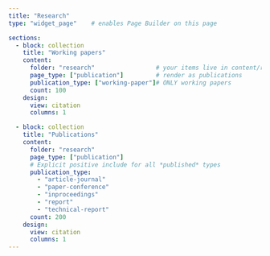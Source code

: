 ```yaml
---
title: "Research"
type: "widget_page"    # enables Page Builder on this page

sections:
  - block: collection
    title: "Working papers"
    content:
      folder: "research"                 # your items live in content/research/*
      page_type: ["publication"]         # render as publications
      publication_type: ["working-paper"]# ONLY working papers
      count: 100
    design:
      view: citation
      columns: 1

  - block: collection
    title: "Publications"
    content:
      folder: "research"
      page_type: ["publication"]
      # Explicit positive include for all *published* types
      publication_type:
        - "article-journal"
        - "paper-conference"
        - "inproceedings"
        - "report"
        - "technical-report"
      count: 200
    design:
      view: citation
      columns: 1
---
```

